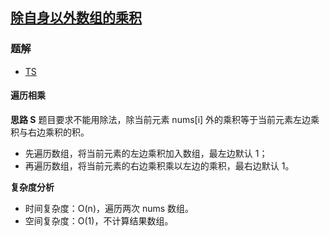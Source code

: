 ## [除自身以外数组的乘积](https://leetcode-cn.com/problems/product-of-array-except-self/)
### 题解
+ [TS](../../ts/256/238.ts)

#### 遍历相乘
**思路 S**
题目要求不能用除法，除当前元素 nums[i] 外的乘积等于当前元素左边乘积与右边乘积的积。
+ 先遍历数组，将当前元素的左边乘积加入数组，最左边默认 1；
+ 再遍历数组，将当前元素的右边乘积乘以左边的乘积，最右边默认 1。

**复杂度分析**
+ 时间复杂度：O(n)，遍历两次 nums 数组。
+ 空间复杂度：O(1)，不计算结果数组。